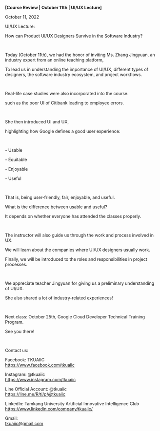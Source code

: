 **[Course Review | October 11th | UI/UX Lecture]**

October 11, 2022

UI/UX Lecture:

How can Product UI/UX Designers Survive in the Software Industry?

&nbsp;

Today (October 11th), we had the honor of inviting Ms. Zhang Jingyuan, an industry expert from an online teaching platform,

To lead us in understanding the importance of UI/UX, different types of designers, the software industry ecosystem, and project workflows.

&nbsp;

Real-life case studies were also incorporated into the course.

such as the poor UI of Citibank leading to employee errors.

&nbsp;

She then introduced UI and UX,

highlighting how Google defines a good user experience:

&nbsp;

\- Usable

\- Equitable

\- Enjoyable

\- Useful

&nbsp;

That is, being user-friendly, fair, enjoyable, and useful.

What is the difference between usable and useful?

It depends on whether everyone has attended the classes properly.

&nbsp;

The instructor will also guide us through the work and process involved in UX.

We will learn about the companies where UI/UX designers usually work.

Finally, we will be introduced to the roles and responsibilities in project processes.

&nbsp;

We appreciate teacher Jingyuan for giving us a preliminary understanding of UI/UX.

She also shared a lot of industry-related experiences!

&nbsp;

Next class: October 25th, Google Cloud Developer Technical Training Program.

See you there!

&nbsp;

Contact us:

Facebook: TKUAIIC <br />https://www.facebook.com/tkuaiic

Instagram: @tkuaiic <br />https://www.instagram.com/tkuaiic

Line Official Account: @tkuaiic <br />https://line.me/R/ti/p/@tkuaiic

LinkedIn: Tamkang University Artificial Innovative Intelligence Club <br />https://www.linkedin.com/company/tkuaiic/

Gmail: <br />tkuaiic@gmail.com
